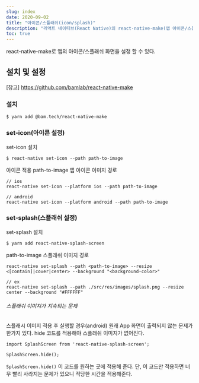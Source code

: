 ```yaml
---
slug: index
date: 2020-09-02
title: "아이콘/스플래쉬(icon/splash)"
description: "리액트 네이티브(React Native)의 react-native-make(앱 아이콘/스플래쉬) 플러그인에 대한 가이드"
toc: true
---
```


react-native-make로 앱의 아이콘/스플래쉬 화면을 설정 할 수 있다.

## 설치 및 설정

[참고] https://github.com/bamlab/react-native-make

### 설치

```
$ yarn add @bam.tech/react-native-make
```

### set-icon(아이콘 설정)

set-icon 설치
```
$ react-native set-icon --path path-to-image
```

아이콘 적용
path-to-image 앱 아이콘 이미지 경로
```
// ios
react-native set-icon --platform ios --path path-to-image

// android
react-native set-icon --platform android --path path-to-image
```

### set-splash(스플래쉬 설정)

set-splash 설치
```
$ yarn add react-native-splash-screen
```

path-to-image 스플래쉬 이미지 경로
```
react-native set-splash --path <path-to-image> --resize <[contain]|cover|center> --background "<background-color>"

// ex
react-native set-splash --path ./src/res/images/splash.png --resize center --background "#FFFFFF"

```

###### 스플래쉬 이미지가 지속되는 문제
스플래시 이미지 적용 후 실행할 경우(android) 원래 App 화면이 출력되지 않는 문제가 한가지 있다. 
hide 코드를 적용해야 스플래쉬 이미지가 없어진다.

```
import SplashScreen from 'react-native-splash-screen';

SplashScreen.hide();
```

`SplashScreen.hide()` 이 코드를 원하는 곳에 적용해 준다. 단, 이 코드만 적용하면 너무 빨리 사라지는 문제가 있으니 적당한 시간을 적용해준다.